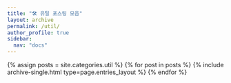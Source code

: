 ```yaml
---
title: "🛠️ 유틸 포스팅 모음"
layout: archive
permalink: /util/
author_profile: true
sidebar:
  nav: "docs"
---
```



{% assign posts = site.categories.util %}
{% for post in posts %} {% include archive-single.html type=page.entries_layout %} {% endfor %}